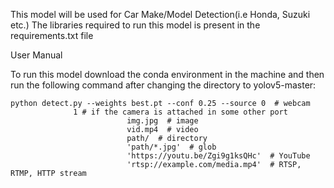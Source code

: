 This model will be used for Car Make/Model Detection(i.e Honda, Suzuki etc.)
The libraries required to run this model is present in the requirements.txt file


User Manual

To run this model download the conda environment in the machine and then run the following command after changing the directory to yolov5-master:
```
python detect.py --weights best.pt --conf 0.25 --source 0  # webcam
			  1 # if the camera is attached in some other port
                          img.jpg  # image 
                          vid.mp4  # video
                          path/  # directory
                          'path/*.jpg'  # glob
                          'https://youtu.be/Zgi9g1ksQHc'  # YouTube
                          'rtsp://example.com/media.mp4'  # RTSP, RTMP, HTTP stream
```

